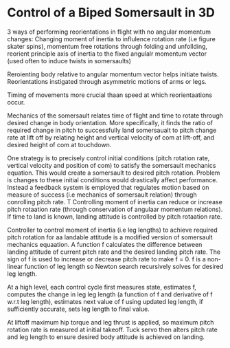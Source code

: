 # Control of a Biped Somersault in 3D

3 ways of performing reorientations in flight with no angular momentum changes: Changing moment of inertia to influlence rotation rate (i.e figure skater spins), momentum free rotations through folding and unfollding, reorient principle axis of inertia to the fixed angulalr momentum vector (used often to induce twists in somersaults)

Reroienting body relative to angular momentum vector helps initiate twists. Reorientations instigated through asymmetric motions of arms or legs.

Timing of movements more crucial thaan speed at which reorientaations occur.

Mechanics of the somersault relates time of flight and time to rotate through desired change in body orientation. More specifically, it finds the ratio of required change in pitch to successfully land somersaualt to pitch change rate at lift off by relating height and vertical velocity of com at lift-off, and desired height of com at touchdown.

One strategy is to precisely control initial conditions (pitch rotation rate, vertical velocity and position of com) to satisfy the somersault mechanics equation. This would create a somersault to desired pitch rotation. Problem is changes to these initial conditions would drastically affect performance. Instead a feedback system is employed that regulates motion based on measure of success (i.e mechanics of somersault relation) through conrolling pitch rate.
T
Controlling moment of inertia can reduce or increase pitch rotaation rate (through conservation of angulaar momentum relations). If time to land is known, landing attitude is controlled by pitch rotaation rate.

Controller to control moment of inertia (i.e leg lengths) to achieve required pitch rotation for aa landable attitude is a modified version of somersault mechanics equaation. A function f calculates the difference between landing attitude of current pitch rate and the desired landing pitch rate. The sign of f is used to increase or decrease pitch rate to make f = 0. f is a non-linear function of leg length so Newton search recursively solves for desired leg length.

At a high level, each control cycle first measures state, estimates f, computes the change in leg leg length (a function of f and derivative of f w.r.t leg length), estimates next value of f using updated leg length, if sufficiently accurate, sets leg length to final value. 

At liftoff maximum hip torque and leg thrust is applied, so maximum pitch rotation rate is measured at initial takeoff. Tuck servo then alters pitch rate and leg length to ensure desired body attitude is achieved on landing.
